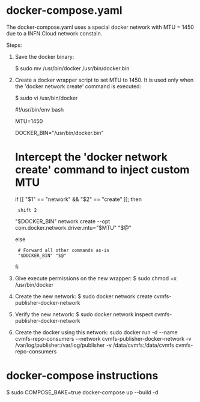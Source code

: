 # docker-compose.yaml

The docker-compose.yaml uses a special docker network with MTU = 1450 due to a INFN Cloud network constain.

Steps:
1. Save the docker binary:

    $ sudo mv /usr/bin/docker /usr/bin/docker.bin

2. Create a docker wrapper script to set MTU to 1450. It is used only when the 'docker network create' command is executed:

    $ sudo vi /usr/bin/docker

    #!/usr/bin/env bash

    MTU=1450

    DOCKER_BIN="/usr/bin/docker.bin"

    # Intercept the 'docker network create' command to inject custom MTU
    if [[ "$1" == "network" && "$2" == "create" ]]; then

        shift 2

    "$DOCKER_BIN" network create --opt com.docker.network.driver.mtu="$MTU" "$@"

    else

        # Forward all other commands as-is
        "$DOCKER_BIN" "$@"
        
    fi


3. Give execute permissions on the new wrapper:
$ sudo chmod +x /usr/bin/docker

4. Create the new network:
$ sudo docker network create cvmfs-publisher-docker-network

5. Verify the new network:
$ sudo docker network inspect cvmfs-publisher-docker-network

6. Create the docker using this network:
sudo docker run -d --name cvmfs-repo-consumers --network cvmfs-publisher-docker-network -v /var/log/publisher:/var/log/publisher -v /data/cvmfs:/data/cvmfs cvmfs-repo-consumers


# docker-compose instructions

$ sudo COMPOSE_BAKE=true docker-compose up --build -d



